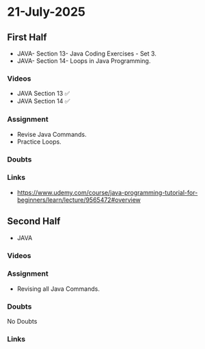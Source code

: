 # 21-July-2025

## First Half

- JAVA- Section 13- Java Coding Exercises - Set 3.
- JAVA- Section 14- Loops in Java Programming. 

### Videos

- JAVA Section 13 ✅
- JAVA Section 14 ✅

### Assignment

- Revise Java Commands.
- Practice Loops.

### Doubts

### Links

- https://www.udemy.com/course/java-programming-tutorial-for-beginners/learn/lecture/9565472#overview

## Second Half
 
- JAVA

### Videos


### Assignment

- Revising all Java Commands.

### Doubts

No Doubts

### Links

